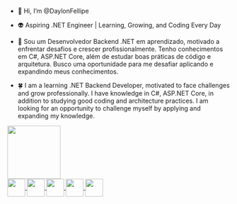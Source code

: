 - 👋 Hi, I’m @DaylonFellipe
  
- 👽 Aspiring .NET Engineer | Learning, Growing, and Coding Every Day

- 🌱 Sou um Desenvolvedor Backend .NET em aprendizado, motivado a enfrentar desafios e crescer profissionalmente. Tenho conhecimentos em C#, ASP.NET Core, além de estudar boas práticas de código e arquitetura. Busco uma oportunidade para me desafiar aplicando e expandindo meus conhecimentos.

- 🍀 I am a learning .NET Backend Developer, motivated to face challenges and grow professionally. I have knowledge in C#, ASP.NET Core, in addition to studying good coding and architecture practices. I am looking for an opportunity to challenge myself by applying and expanding my knowledge.

 <div>
 <a href="https://github.com/daylonfellipe">
 <img loading="lazy" height="120em" src="https://github-readme-stats.vercel.app/api/top-langs/?username=daylonfellipe&layout=compact&langs_count=7&theme=transparent"/>
 </div>
   
 <div style="display" inline_block>
<img align="center" width="40" height"30" src="https://cdn.jsdelivr.net/gh/devicons/devicon@latest/icons/visualstudio/visualstudio-original.svg" />
   <img align="center" width="40" height"30" src="https://cdn.jsdelivr.net/gh/devicons/devicon@latest/icons/csharp/csharp-original.svg" />
   <img align="center" width="40" height"30" src="https://cdn.jsdelivr.net/gh/devicons/devicon@latest/icons/dotnetcore/dotnetcore-original.svg" />
   <img align="center" width="40" height"30" src="https://cdn.jsdelivr.net/gh/devicons/devicon@latest/icons/docker/docker-original.svg" />
   <img align="center" width="40" height"30" src="https://cdn.jsdelivr.net/gh/devicons/devicon@latest/icons/dbeaver/dbeaver-original.svg" />
 </div>
